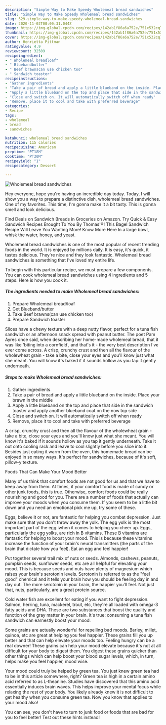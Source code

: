 ```yaml
---
description: "Simple Way to Make Speedy Wholemeal bread sandwiches"
title: "Simple Way to Make Speedy Wholemeal bread sandwiches"
slug: 529-simple-way-to-make-speedy-wholemeal-bread-sandwiches
date: 2020-11-02T00:00:31.044Z
image: https://img-global.cpcdn.com/recipes/142ab1f86a6a752e/751x532cq70/wholemeal-bread-sandwiches-recipe-main-photo.jpg
thumbnail: https://img-global.cpcdn.com/recipes/142ab1f86a6a752e/751x532cq70/wholemeal-bread-sandwiches-recipe-main-photo.jpg
cover: https://img-global.cpcdn.com/recipes/142ab1f86a6a752e/751x532cq70/wholemeal-bread-sandwiches-recipe-main-photo.jpg
author: Henrietta Pittman
ratingvalue: 4.9
reviewcount: 32509
recipeingredient:
- " Wholemeal breadloaf"
- " Bluebandbutter"
- " Beef brawnscan use chicken too"
- " Sandwich toaster"
recipeinstructions:
- "Gather ingredients"
- "Take a pair of bread and apply a little blueband on the inside. Place your brawn in the middle"
- "Apply a little blueband on the top and place that side in the sandwich toaster and apply another blueband coat on the now top side"
- "Close and switch on. It will automatically switch off when ready"
- "Remove, place it to cool and take with preferred beverage"
categories:
- Recipe
tags:
- wholemeal
- bread
- sandwiches

katakunci: wholemeal bread sandwiches 
nutrition: 115 calories
recipecuisine: American
preptime: "PT18M"
cooktime: "PT30M"
recipeyield: "1"
recipecategory: Dessert

---
```



![Wholemeal bread sandwiches](https://img-global.cpcdn.com/recipes/142ab1f86a6a752e/751x532cq70/wholemeal-bread-sandwiches-recipe-main-photo.jpg)

Hey everyone, hope you're having an incredible day today. Today, I will show you a way to prepare a distinctive dish, wholemeal bread sandwiches. One of my favorites. This time, I'm gonna make it a bit tasty. This is gonna smell and look delicious.

Find Deals on Sandwich Breads in Groceries on Amazon. Try Quick &amp; Easy Sandwich Recipes Brought To You By Thomas&#39;®! This Bagel Sandwich Recipe Will Leave You Wanting More! Know More Here In a large bowl, whisk the water, honey, and yeast.

Wholemeal bread sandwiches is one of the most popular of recent trending foods in the world. It is enjoyed by millions daily. It is easy, it's quick, it tastes delicious. They're nice and they look fantastic. Wholemeal bread sandwiches is something that I've loved my entire life.


To begin with this particular recipe, we must prepare a few components. You can cook wholemeal bread sandwiches using 4 ingredients and 5 steps. Here is how you cook it.

<!--inarticleads1-->

##### The ingredients needed to make Wholemeal bread sandwiches:

1. Prepare  Wholemeal bread/loaf
1. Get  Blueband/butter
1. Take  Beef brawns(can use chicken too)
1. Prepare  Sandwich toaster


Slices have a chewy texture with a deep nutty flavor, perfect for a tuna fish sandwich or an afternoon snack spread with peanut butter. The poet Pam Ayres once said, when describing her home-made wholemeal bread, that it was like &#39;biting into a cornfield&#39;, and that&#39;s it - the very best description I&#39;ve ever come across. A crisp, crunchy crust and then all the flavour of the wholewheat grain - take a bite, close your eyes and you&#39;ll know just what she meant. You will know it&#39;s baked if it sounds hollow as you tap it gently underneath. 

<!--inarticleads2-->

##### Steps to make Wholemeal bread sandwiches:

1. Gather ingredients
1. Take a pair of bread and apply a little blueband on the inside. Place your brawn in the middle
1. Apply a little blueband on the top and place that side in the sandwich toaster and apply another blueband coat on the now top side
1. Close and switch on. It will automatically switch off when ready
1. Remove, place it to cool and take with preferred beverage


A crisp, crunchy crust and then all the flavour of the wholewheat grain - take a bite, close your eyes and you&#39;ll know just what she meant. You will know it&#39;s baked if it sounds hollow as you tap it gently underneath. Take it out onto cooling rack and leave to cool slightly before you slice into it. Besides just eating it warm from the oven, this homemade bread can be enjoyed in so many ways. It&#39;s perfect for sandwiches, because of it&#39;s soft, pillow-y texture. 

Foods That Can Make Your Mood Better


Many of us think that comfort foods are not good for us and that we have to keep away from them. At times, if your comfort food is made of candy or other junk foods, this is true. Otherwise, comfort foods could be really nourishing and good for you. There are a number of foods that actually can improve your moods when you consume them. If you seem to be a little bit down and you need an emotional pick me up, try some of these.

Eggs, believe it or not, are fantastic for helping you combat depression. Just make sure that you don't throw away the yolk. The egg yolk is the most important part of the egg iwhen it comes to helping you cheer up. Eggs, particularly the egg yolks, are rich in B vitamins. These B vitamins are fantastic for helping to boost your mood. This is because these vitamins increase the function of your brain's neural transmitters (the parts of the brain that dictate how you feel). Eat an egg and feel happier!

Put together several trail mix of nuts or seeds. Almonds, cashews, peanuts, pumpkin seeds, sunflower seeds, etc are all helpful for elevating your mood. This is because seeds and nuts have plenty of magnesium which raises your brain's serotonin levels. Serotonin is referred to as the "feel good" chemical and it tells your brain how you should be feeling day in and day out. The more serotonin in your brain, the happier you'll feel. Not just that, nuts, particularly, are a great protein source.

Cold water fish are excellent for eating if you want to fight depression. Salmon, herring, tuna, mackerel, trout, etc, they're all loaded with omega-3 fatty acids and DHA. These are two substances that boost the quality and function of the gray matter in your brain. It's true: consuming a tuna fish sandwich can earnestly boost your mood. 

Some grains are actually wonderful for repelling bad moods. Barley, millet, quinoa, etc are great at helping you feel happier. These grains fill you up better and that can help elevate your moods too. Feeling hungry can be a real downer! These grains can help your mood elevate because it's not at all difficult for your body to digest them. You digest these grains quicker than other things which can help boost your blood sugar levels, which, in turn, helps make you feel happier, mood wise.

Your mood could truly be helped by green tea. You just knew green tea had to be in this article somewhere, right? Green tea is high in a certain amino acid referred to as L-theanine. Studies have discovered that this amino acid essentially induces brain waves. This helps improve your mental focus while relaxing the rest of your body. You likely already knew it is not difficult to get healthy when you consume green tea. Now you know that applies to your mood also!

You can see, you don't have to turn to junk food or foods that are bad for you to feel better! Test out  these hints  instead!


